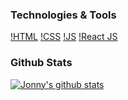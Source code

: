 ### Technologies & Tools

[!HTML](https://img.shields.io/badge/HTML-5-red?style=for-the-badge&logo=html)
[!CSS](https://img.shields.io/badge/HTML-5-red?style=for-the-badge&logo=css)
[!JS](https://img.shields.io/badge/Javascript-5-yellow?style=for-the-badge&logo=javascript)
[!React JS](https://img.shields.io/badge/React-JS-blue?style=for-the-badge&logo=react)

### Github Stats

[![Jonny's github stats](https://github-readme-stats.vercel.app/api?username=jonnysmillie&show_icons=true&theme=dracula)](https://github.com/jonnysmillie)
